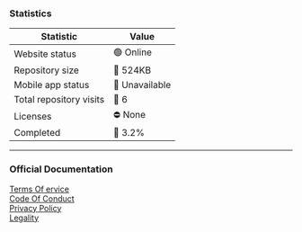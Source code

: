 ### Statistics
| Statistic | Value |
|----------|----------|
| Website status   | 🟢 Online   |
| Repository size   | 📁 524KB   |
| Mobile app status   | 📵 Unavailable   |
| Total repository visits   | 👀 6   |
| Licenses   | ⛔ None  |
| Completed   | 🔢 3.2%  |

---

### Official Documentation
[Terms Of ervice](https://google.com/404)  
[Code Of Conduct](https://google.com/404)  
[Privacy Policy](https://google.com/404)  
[Legality](https://google.com/404)  
